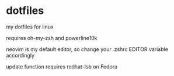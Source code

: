 # dotfiles
my dotfiles for linux

requires oh-my-zsh and powerline10k

neovim is my default editor, so change your .zshrc EDITOR variable accordingly

update function requires redhat-lsb on Fedora
